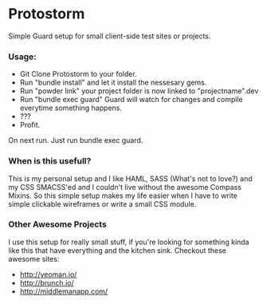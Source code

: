 # Protostorm
Simple Guard setup for small client-side test sites or projects.

### Usage:
- Git Clone Protostorm to your folder.
- Run "bundle install" and let it install the nessesary gems.
- Run "powder link" your project folder is now linked to "projectname".dev
- Run "bundle exec guard" Guard will watch for changes and compile everytime something happens.
- ???
- Profit.

On next run. Just run bundle exec guard.

### When is this usefull?
This is my personal setup and I like HAML, SASS (What's not to love?) and my CSS SMACSS'ed and I couldn't live without the awesome Compass Mixins.
So this simple setup makes my life easier when I have to write simple clickable wireframes or write a small CSS module.

### Other Awesome Projects
I use this setup for really small stuff, if you're looking for something kinda like this that have everything and the kitchen sink. Checkout these awesome sites:

- http://yeoman.io/
- http://brunch.io/
- http://middlemanapp.com/
